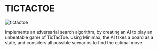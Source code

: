 # **TICTACTOE**

![tictactoe](https://github.com/alfarasjb/Harvard-CS50-AI/assets/72119101/ad79654e-d986-432f-8d66-1f15087ced16)

Implements an adversarial search algorithm, by creating an AI to play an unbeatable game of TicTacToe. Using Minimax, the AI takes a board as a state, and considers all possible scenarios to find the optimal move. 
